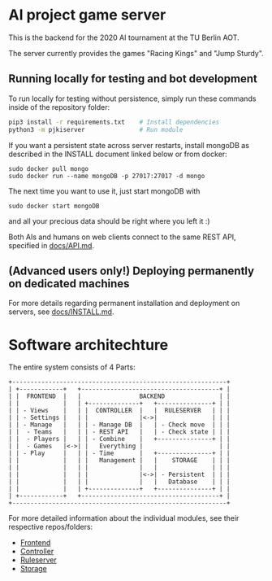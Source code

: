 AI project game server
======================

This is the backend for the 2020 AI tournament at the TU Berlin AOT.

The server currently provides the games "Racing Kings" and "Jump Sturdy".

## Running locally for testing and bot development

To run locally for testing without persistence, simply run these commands
inside of the repository folder:

```bash
pip3 install -r requirements.txt    # Install dependencies
python3 -m pjkiserver               # Run module
```

If you want a persistent state across server restarts, install mongoDB as
described in the INSTALL document linked below or from docker:
```
sudo docker pull mongo
sudo docker run --name mongoDB -p 27017:27017 -d mongo
```
The next time you want to use it, just start mongoDB with
```
sudo docker start mongoDB
```
and all your precious data should be right where you left it :)

Both AIs and humans on web clients connect to the same REST API, specified in
[docs/API.md](//gitlab.tubit.tu-berlin.de/PJ-KI/server/blob/master/docs/API.md).

## (Advanced users only!) Deploying permanently on dedicated machines

For more details regarding permanent installation and deployment on servers,
see [docs/INSTALL.md](//gitlab.tubit.tu-berlin.de/PJ-KI/server/blob/master/docs/INSTALL.md).

# Software architechture

The entire system consists of 4 Parts:

```
+-----------------------------------------------------------+
| +------------+   +--------------------------------------+ |
| |  FRONTEND  |   |                BACKEND               | |
| |            |   | +--------------+   +---------------+ | |
| | - Views    |   | |  CONTROLLER  |   |  RULESERVER   | | |
| | - Settings |   | |              |<->|               | | |
| | - Manage   |   | | - Manage DB  |   | - Check move  | | |
| |  - Teams   |   | | - REST API   |   | - Check state | | |
| |  - Players |   | | - Combine    |   +---------------+ | |
| |  - Games   |<->| |   Everything |                     | |
| | - Play     |   | | - Time       |   +---------------+ | |
| |            |   | |   Management |   |    STORAGE    | | |
| |            |   | |              |   |               | | |
| |            |   | |              |<->| - Persistent  | | |
| |            |   | |              |   |   Database    | | |
| |            |   | +--------------+   +---------------+ | |
| +------------+   +--------------------------------------+ |
+-----------------------------------------------------------+
```

For more detailed information about the individual modules, see their
respective repos/folders:

- [Frontend](//gitlab.tubit.tu-berlin.de/PJ-KI/web-client)
- [Controller](//gitlab.tubit.tu-berlin.de/PJ-KI/server/blob/master/pjkiserver/README.md)
- [Ruleserver](//gitlab.tubit.tu-berlin.de/PJ-KI/server/blob/master/pjkiserver/ruleserver/README.md)
- [Storage](//gitlab.tubit.tu-berlin.de/PJ-KI/server/blob/master/pjkiserver/storage/README.md)
